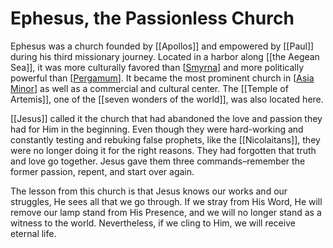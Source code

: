 # Ephesus, the Passionless Church

Ephesus was a church founded by [[Apollos]] and empowered by [[Paul]] during his third missionary journey. Located in a harbor along [[the Aegean Sea]], it was more culturally favored than [[Smyrna]] and more politically powerful than [[Pergamum]]. It became the most prominent church in [[Asia Minor]] as well as a commercial and cultural center. The [[Temple of Artemis]], one of the [[seven wonders of the world]], was also located here.

[[Jesus]] called it the church that had abandoned the love and passion they had for Him in the beginning. Even though they were hard-working and constantly testing and rebuking false prophets, like the [[Nicolaitans]], they were no longer doing it for the right reasons. They had forgotten that truth and love go together. Jesus gave them three commands–remember the former passion, repent, and start over again.

The lesson from this church is that Jesus knows our works and our struggles, He sees all that we go through. If we stray from His Word, He will remove our lamp stand from His Presence, and we will no longer stand as a witness to the world. Nevertheless, if we cling to Him, we will receive eternal life.


[//begin]: # "Autogenerated link references for markdown compatibility"
[Smyrna]: smyrna "Smyrna, the Suffering Church"
[Pergamum]: pergamum "Pergamum, the Compromising Church, Satan's City"
[Asia Minor]: <../09 Inbox/Asia Minor> "Asia Minor"
[//end]: # "Autogenerated link references"
